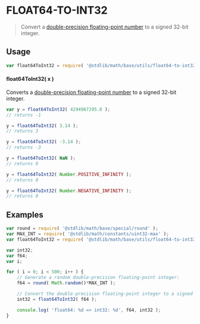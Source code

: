 FLOAT64-TO-INT32
===

> Convert a [double-precision floating-point number][ieee754] to a signed 32-bit integer.


<!-- <usage> -->

## Usage

``` javascript
var float64ToInt32 = require( '@stdlib/math/base/utils/float64-to-int32' );
```

#### float64ToInt32( x )

Converts a [double-precision floating-point number][ieee754] to a signed 32-bit integer.

``` javascript
var y = float64ToInt32( 4294967295.0 );
// returns -1

y = float64ToInt32( 3.14 );
// returns 3

y = float64ToInt32( -3.14 );
// returns -3

y = float64ToInt32( NaN );
// returns 0

y = float64ToInt32( Number.POSITIVE_INFINITY );
// returns 0

y = float64ToInt32( Number.NEGATIVE_INFINITY );
// returns 0
```

<!-- </usage> -->


<!-- <examples> -->

## Examples

``` javascript
var round = require( '@stdlib/math/base/special/round' );
var MAX_INT = require( '@stdlib/math/constants/uint32-max' );
var float64ToInt32 = require( '@stdlib/math/base/utils/float64-to-int32' );

var int32;
var f64;
var i;

for ( i = 0; i < 500; i++ ) {
    // Generate a random double-precision floating-point integer:
    f64 = round( Math.random()*MAX_INT );

    // Convert the double-precision floating-point integer to a signed integer:
    int32 = float64ToInt32( f64 );

    console.log( 'float64: %d => int32: %d', f64, int32 );
}
```

<!-- </examples> -->


<!-- <links> -->

[ieee754]: https://en.wikipedia.org/wiki/IEEE_754-1985

<!-- </links> -->
